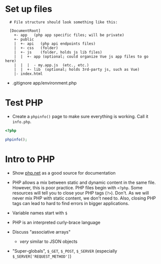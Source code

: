 # Set up files

  ```
    # File structure should look something like this:
    
    [DocumentRoot]
      +- app   (php app specific files; will be private)
      +- public
      |  +- api   (php api endpoints files)
      |  +- css   (folder)
      |  +- js    (folder, holds js lib files)
      |  |  +- app (optional; could organize Vue js app files to go here)
      |  |  |  - my.app.js  (etc., etc.)
      |  |  +- lib  (optional; holds 3rd-party js, such as Vue)
      |- index.html
  ```

  * .gitignore app/environment.php
  

# Test PHP

  - Create a `phpinfo()` page to make sure everything is working. Call it `info.php`.
  
  ```php
  <?php
  
  phpinfo();
  ```
   


# Intro to PHP

  * Show [php.net](http://php.net/docs.php) as a good source for documentation

  * PHP allows a mix between static and dynamic content in the same file. However, this is poor practice. PHP files begin with `<?php`. Some resources will tell you to close your PHP tags (`?>`). Don't. As we will never mix PHP with static content, we don't need to. Also, closing PHP tags can lead to hard to find errors in bigger applications.
  
  * Variable names start with `$`
  
  * PHP is an interpreted curly-brace language
  
  * Discuss "associative arrays"
    - *very* similar to JSON objects
  
  * "Super-globals", `$_GET`, `$_POST`, `$_SERVER` (especially `$_SERVER['REQUEST_METHOD']`)
 